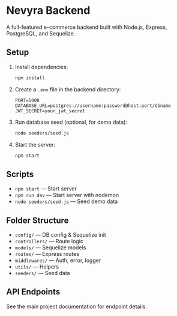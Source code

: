# Nevyra Backend

A full-featured e-commerce backend built with Node.js, Express, PostgreSQL, and Sequelize.

## Setup

1. Install dependencies:
   ```bash
   npm install
   ```
2. Create a `.env` file in the backend directory:
   ```env
   PORT=5000
   DATABASE_URL=postgres://username:password@host:port/dbname
   JWT_SECRET=your_jwt_secret
   ```
3. Run database seed (optional, for demo data):
   ```bash
   node seeders/seed.js
   ```
4. Start the server:
   ```bash
   npm start
   ```

## Scripts

- `npm start` — Start server
- `npm run dev` — Start server with nodemon
- `node seeders/seed.js` — Seed demo data

## Folder Structure

- `config/` — DB config & Sequelize init
- `controllers/` — Route logic
- `models/` — Sequelize models
- `routes/` — Express routes
- `middlewares/` — Auth, error, logger
- `utils/` — Helpers
- `seeders/` — Seed data

## API Endpoints

See the main project documentation for endpoint details.
